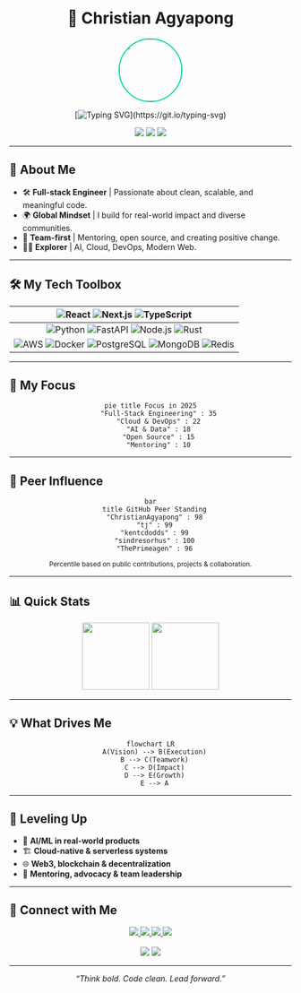 <div align="center">

# 🌟 Christian Agyapong

<img src="https://avatars.githubusercontent.com/ChristianAgyapong" width="110" style="border-radius:50%; border:2.5px solid #00D4AA;">

[![Typing SVG](https://readme-typing-svg.demolab.com?font=Fira+Code&weight=800&size=24&pause=1000&color=00D4AA&center=true&vCenter=true&width=520&height=34&lines=Innovator.;Engineer.;Mentor.;Impact+Driven+Tech.)](https://git.io/typing-svg)

<p>
  <img src="https://img.shields.io/badge/🌍 Accra,%20Ghana-00D4AA?style=for-the-badge&labelColor=232946">
  <img src="https://img.shields.io/badge/💡%20Learning-4ECDC4?style=for-the-badge&labelColor=232946">
  <img src="https://img.shields.io/badge/🤝%20Collaboration-FF6B6B?style=for-the-badge&labelColor=232946">
</p>

</div>

---

## 👋 About Me

- 🛠️ **Full-stack Engineer** | Passionate about clean, scalable, and meaningful code.
- 🌍 **Global Mindset** | I build for real-world impact and diverse communities.
- 🤝 **Team-first** | Mentoring, open source, and creating positive change.
- 👨‍💻 **Explorer** | AI, Cloud, DevOps, Modern Web.

---

## 🛠️ My Tech Toolbox

<div align="center">

| ![React](https://img.shields.io/badge/-React-22223b?style=for-the-badge&logo=react&logoColor=61DAFB) ![Next.js](https://img.shields.io/badge/-Next.js-000?style=for-the-badge&logo=next.js) ![TypeScript](https://img.shields.io/badge/-TypeScript-3178C6?style=for-the-badge&logo=typescript) |
|:---:|
| ![Python](https://img.shields.io/badge/-Python-3776AB?style=for-the-badge&logo=python) ![FastAPI](https://img.shields.io/badge/-FastAPI-005571?style=for-the-badge&logo=fastapi) ![Node.js](https://img.shields.io/badge/-Node.js-339933?style=for-the-badge&logo=node.js) ![Rust](https://img.shields.io/badge/-Rust-000?style=for-the-badge&logo=rust) |
| ![AWS](https://img.shields.io/badge/-AWS-232F3E?style=for-the-badge&logo=amazon-aws) ![Docker](https://img.shields.io/badge/-Docker-2496ED?style=for-the-badge&logo=docker) ![PostgreSQL](https://img.shields.io/badge/-PostgreSQL-316192?style=for-the-badge&logo=postgresql) ![MongoDB](https://img.shields.io/badge/-MongoDB-4EA94B?style=for-the-badge&logo=mongodb) ![Redis](https://img.shields.io/badge/-Redis-DC382D?style=for-the-badge&logo=redis) |

</div>

---

## 🚀 My Focus

<div align="center">

```mermaid
pie title Focus in 2025
    "Full-Stack Engineering" : 35
    "Cloud & DevOps" : 22
    "AI & Data" : 18
    "Open Source" : 15
    "Mentoring" : 10
```
</div>

---

## 🏅 Peer Influence

<div align="center">

```mermaid
bar
  title GitHub Peer Standing
  "ChristianAgyapong" : 98
  "tj" : 99
  "kentcdodds" : 99
  "sindresorhus" : 100
  "ThePrimeagen" : 96
```
<sub>Percentile based on public contributions, projects & collaboration.</sub>

</div>

---

## 📊 Quick Stats

<div align="center">
  <img height="120" src="https://github-readme-stats.vercel.app/api?username=ChristianAgyapong&show_icons=true&theme=radical&title_color=00D4AA&icon_color=FF6B6B&text_color=FFFFFF&bg_color=232946&border_color=00D4AA"/>
  <img height="120" src="https://github-readme-stats.vercel.app/api/top-langs/?username=ChristianAgyapong&layout=compact&theme=radical&title_color=00D4AA&text_color=FFFFFF&bg_color=232946&border_color=00D4AA"/>
</div>

---

## 💡 What Drives Me

<div align="center">

```mermaid
flowchart LR
  A(Vision) --> B(Execution)
  B --> C(Teamwork)
  C --> D(Impact)
  D --> E(Growth)
  E --> A
```
</div>

---

## 🌱 Leveling Up

- 🤖 **AI/ML in real-world products**
- 🏗️ **Cloud-native & serverless systems**
- 🌐 **Web3, blockchain & decentralization**
- 👥 **Mentoring, advocacy & team leadership**

---

## 🤝 Connect with Me

<div align="center">

<a href="https://www.linkedin.com/in/christian-agyapong">
  <img src="https://img.shields.io/badge/LinkedIn-0077B5?style=for-the-badge&logo=linkedin&logoColor=white">
</a>
<a href="https://christianagyapong.dev">
  <img src="https://img.shields.io/badge/Portfolio-000000?style=for-the-badge&logo=react&logoColor=white">
</a>
<a href="https://twitter.com/ChristianAgyapong">
  <img src="https://img.shields.io/badge/Twitter-1DA1F2?style=for-the-badge&logo=twitter&logoColor=white">
</a>
<a href="mailto:christian.agyapong@example.com">
  <img src="https://img.shields.io/badge/Email-4ECDC4?style=for-the-badge&logo=gmail&logoColor=white">
</a>
<br><br>
<img src="https://komarev.com/ghpvc/?username=ChristianAgyapong&color=00D4AA&style=for-the-badge&label=Profile+Views">
<img src="https://img.shields.io/github/followers/ChristianAgyapong?label=Followers&style=for-the-badge&color=FF6B6B&labelColor=232946">
</div>

---

<div align="center">
<i>“Think bold. Code clean. Lead forward.”</i>
</div>
